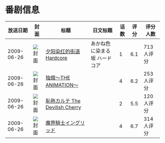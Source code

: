 # 番剧信息

|放送日期|封面|标题|日文标题|话数|评分|评分人数|
|---|---|---|---|---|---|---|
|2009-06-26|![封面](https://lain.bgm.tv/pic/cover/c/52/d2/1932_3xizJ.jpg)|[夕阳染红的街道 Hardcore](https://bangumi.tv/subject/1932)|あかね色に染まる坂 ハードコア|1|6.1|713人评分|
|2009-06-26|![封面](https://bangumi.tv/img/no_icon_subject.png)|[独蛾～THE ANIMATION～](https://bangumi.tv/subject/49532)||4|6.2|253人评分|
|2009-06-26|![封面](https://bangumi.tv/img/no_icon_subject.png)|[恥熱カルテ The Devilish Cherry](https://bangumi.tv/subject/62478)||2|5.5|120人评分|
|2009-06-26|![封面](https://bangumi.tv/img/no_icon_subject.png)|[魔界騎士イングリッド](https://bangumi.tv/subject/70297)||4|6.7|314人评分|
